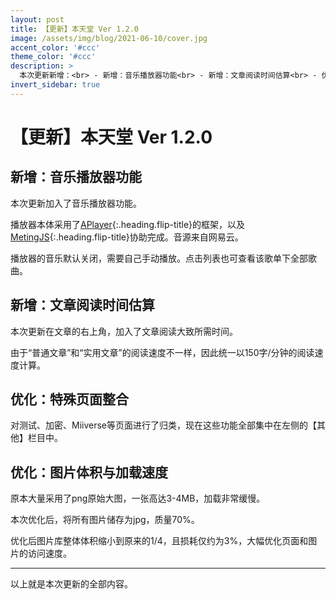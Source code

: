 ```yaml
---
layout: post
title: 【更新】本天堂 Ver 1.2.0
image: /assets/img/blog/2021-06-10/cover.jpg
accent_color: '#ccc'
theme_color: '#ccc'
description: >
  本次更新新增：<br> - 新增：音乐播放器功能<br> - 新增：文章阅读时间估算<br> - 优化：特殊页面整合<br> - 优化：图片体积与加载速度
invert_sidebar: true
---
```


# 【更新】本天堂 Ver 1.2.0

## 新增：音乐播放器功能

本次更新加入了音乐播放器功能。

播放器本体采用了[APlayer]{:.heading.flip-title}的框架，以及[MetingJS]{:.heading.flip-title}协助完成。音源来自网易云。

播放器的音乐默认关闭，需要自己手动播放。点击列表也可查看该歌单下全部歌曲。

## 新增：文章阅读时间估算

本次更新在文章的右上角，加入了文章阅读大致所需时间。

由于“普通文章”和“实用文章”的阅读速度不一样，因此统一以150字/分钟的阅读速度计算。

## 优化：特殊页面整合

对测试、加密、Miiverse等页面进行了归类，现在这些功能全部集中在左侧的【其他】栏目中。

## 优化：图片体积与加载速度

原本大量采用了png原始大图，一张高达3-4MB，加载非常缓慢。

本次优化后，将所有图片储存为jpg，质量70%。

优化后图片库整体体积缩小到原来的1/4，且损耗仅约为3%，大幅优化页面和图片的访问速度。

---

以上就是本次更新的全部内容。

[APlayer]: https://aplayer.js.org/
[MetingJS]: https://github.com/metowolf/MetingJS